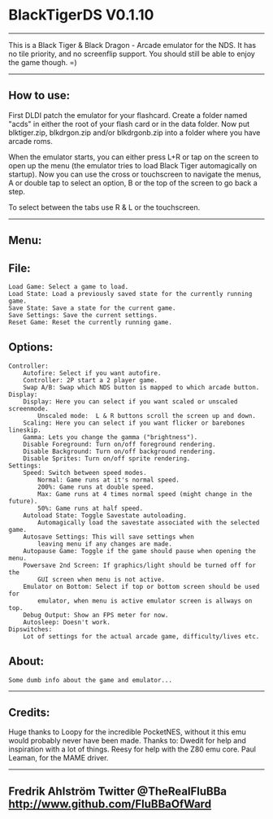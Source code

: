 # BlackTigerDS V0.1.10
--------------------------------------------------------------------------------
This is a Black Tiger & Black Dragon - Arcade emulator for the NDS.
It has no tile priority, and no screenflip support.
You should still be able to enjoy the game though. =)

--------------------------------------------------------------------------------
How to use:
--------------------------------------------------------------------------------
First DLDI patch the emulator for your flashcard.
Create a folder named "acds" in either the root of your flash card or in the
data folder. Now put blktiger.zip, blkdrgon.zip and/or blkdrgonb.zip into a
folder where you have arcade roms.

When the emulator starts, you can either press L+R or tap on the screen to open
up the menu (the emulator tries to load Black Tiger automagically on startup).
Now you can use the cross or touchscreen to navigate the menus, A or double tap
to select an option, B or the top of the screen to go back a step.

To select between the tabs use R & L or the touchscreen.

--------------------------------------------------------------------------------
Menu:
--------------------------------------------------------------------------------
File:
-----
	Load Game: Select a game to load.
	Load State: Load a previously saved state for the currently running game.
	Save State: Save a state for the current game.
	Save Settings: Save the current settings.
	Reset Game: Reset the currently running game.

Options:
--------
	Controller:
		Autofire: Select if you want autofire.
		Controller: 2P start a 2 player game.
		Swap A/B: Swap which NDS button is mapped to which arcade button.
	Display:
		Display: Here you can select if you want scaled or unscaled screenmode.
			Unscaled mode:  L & R buttons scroll the screen up and down.
		Scaling: Here you can select if you want flicker or barebones lineskip.
		Gamma: Lets you change the gamma ("brightness").
		Disable Foreground: Turn on/off foreground rendering.
		Disable Background: Turn on/off background rendering.
		Disable Sprites: Turn on/off sprite rendering.
	Settings:
		Speed: Switch between speed modes.
			Normal: Game runs at it's normal speed.
			200%: Game runs at double speed.
			Max: Game runs at 4 times normal speed (might change in the future).
			50%: Game runs at half speed.
		Autoload State: Toggle Savestate autoloading.
			Automagically load the savestate associated with the selected game.
		Autosave Settings: This will save settings when
			leaving menu if any changes are made.
		Autopause Game: Toggle if the game should pause when opening the menu.
		Powersave 2nd Screen: If graphics/light should be turned off for the
			GUI screen when menu is not active.
		Emulator on Bottom: Select if top or bottom screen should be used for
			emulator, when menu is active emulator screen is allways on top.
		Debug Output: Show an FPS meter for now.
		Autosleep: Doesn't work.
	Dipswitches:
		Lot of settings for the actual arcade game, difficulty/lives etc.

About:
------
	Some dumb info about the game and emulator...

--------------------------------------------------------------------------------
Credits:
--------------------------------------------------------------------------------
Huge thanks to Loopy for the incredible PocketNES, without it this emu would
probably never have been made.
Thanks to:
Dwedit for help and inspiration with a lot of things.
Reesy for help with the Z80 emu core.
Paul Leaman, for the MAME driver.


--------------------------------------
Fredrik Ahlström
Twitter @TheRealFluBBa
http://www.github.com/FluBBaOfWard
--------------------------------------

